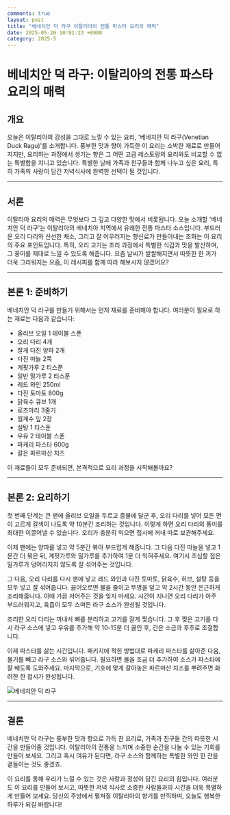 ```yaml
---
comments: true
layout: post
title: "베네치안 덕 라구 이탈리아의 전통 파스타 요리의 매력"
date: 2025-05-26 10:01:23 +0900
category: 2025-5
---
```


# 베네치안 덕 라구: 이탈리아의 전통 파스타 요리의 매력

## 개요
오늘은 이탈리아의 감성을 그대로 느낄 수 있는 요리, '베네치안 덕 라구(Venetian Duck Ragu)'를 소개합니다. 풍부한 맛과 향이 가득한 이 요리는 소박한 재료로 만들어지지만, 요리하는 과정에서 생기는 향은 그 어떤 고급 레스토랑의 요리와도 비교할 수 없는 특별함을 지니고 있습니다. 특별한 날에 가족과 친구들과 함께 나누고 싶은 요리, 특히 가족의 사랑이 담긴 저녁식사에 완벽한 선택이 될 것입니다.

---

## 서론
이탈리아 요리의 매력은 무엇보다 그 깊고 다양한 맛에서 비롯됩니다. 오늘 소개할 '베네치안 덕 라구'는 이탈리아의 베네치아 지역에서 유래한 전통 파스타 소스입니다. 부드러운 오리 다리와 신선한 채소, 그리고 잘 어우러지는 향신료가 만들어내는 조화는 이 요리의 주요 포인트입니다. 특히, 오리 고기는 조리 과정에서 특별한 식감과 맛을 발산하며, 그 풍미를 제대로 느낄 수 있도록 해줍니다. 요즘 날씨가 쌀쌀해지면서 따뜻한 한 끼가 더욱 그리워지는 요즘, 이 레시피를 함께 따라 해보시지 않겠어요?

---

## 본론 1: 준비하기
베네치안 덕 라구를 만들기 위해서는 먼저 재료를 준비해야 합니다. 여러분이 필요로 하는 재료는 다음과 같습니다:

- 올리브 오일 1 테이블 스푼
- 오리 다리 4개
- 잘게 다진 양파 2개
- 다진 마늘 2쪽
- 계핏가루 2 티스푼
- 일반 밀가루 2 티스푼
- 레드 와인 250ml
- 다진 토마토 800g
- 닭육수 큐브 1개
- 로즈마리 3줄기
- 월계수 잎 2장
- 설탕 1 티스푼
- 우유 2 테이블 스푼
- 파케리 파스타 600g
- 갈은 파르마산 치즈

이 재료들이 모두 준비되면, 본격적으로 요리 과정을 시작해볼까요?

---

## 본론 2: 요리하기
첫 번째 단계는 큰 팬에 올리브 오일을 두르고 중불에 달군 후, 오리 다리를 넣어 모든 면이 고르게 갈색이 나도록 약 10분간 조리하는 것입니다. 이렇게 하면 오리 다리의 풍미를 최대한 이끌어낼 수 있습니다. 오리가 충분히 익으면 접시에 꺼내 따로 보관해주세요.

이제 팬에는 양파를 넣고 약 5분간 볶아 부드럽게 해줍니다. 그 다음 다진 마늘을 넣고 1분간 더 볶은 뒤, 계핏가루와 밀가루를 추가하여 1분 더 익혀주세요. 여기서 조심할 점은 밀가루가 덩어리지지 않도록 잘 섞어주는 것입니다. 

그 다음, 오리 다리를 다시 팬에 넣고 레드 와인과 다진 토마토, 닭육수, 허브, 설탕 등을 모두 넣고 잘 섞어줍니다. 끓어오르면 불을 줄이고 뚜껑을 덮고 약 2시간 동안 은근하게 조리해줍니다. 이때 가끔 저어주는 것을 잊지 마세요. 시간이 지나면 오리 다리가 아주 부드러워지고, 육즙이 모두 스며든 라구 소스가 완성될 것입니다. 

조리한 오리 다리는 꺼내서 뼈를 분리하고 고기를 잘게 찢습니다. 그 후 찢은 고기를 다시 라구 소스에 넣고 우유를 추가해 약 10-15분 더 끓인 후, 간은 소금과 후추로 조절합니다.

이제 파스타를 삶는 시간입니다. 패키지에 적힌 방법대로 파케리 파스타를 삶아준 다음, 물기를 빼고 라구 소스와 섞어줍니다. 필요하면 물을 조금 더 추가하여 소스가 파스타에 잘 배도록 도와주세요. 마지막으로, 기호에 맞게 갈아놓은 파르마산 치즈를 뿌려주면 화려한 한 접시가 완성됩니다.

![베네치안 덕 라구](https://www.themealdb.com/images/media/meals/qvrwpt1511181864.jpg)

---

## 결론
베네치안 덕 라구는 풍부한 맛과 향으로 가득 찬 요리로, 가족과 친구들 간의 따뜻한 시간을 만들어줄 것입니다. 이탈리아의 전통을 느끼며 소중한 순간을 나눌 수 있는 기회를 만들어 보세요. 그리고 혹시 여유가 된다면, 라구 소스와 함께하는 특별한 와인 한 잔을 곁들이는 것도 좋겠죠. 

이 요리를 통해 우리가 느낄 수 있는 것은 사랑과 정성이 담긴 요리의 힘입니다. 여러분도 이 요리를 만들어 보시고, 따뜻한 저녁 식사로 소중한 사람들과의 시간을 더욱 특별하게 만들어 보세요. 당신의 주방에서 펼쳐질 이탈리아의 향기를 만끽하며, 오늘도 행복한 하루가 되길 바랍니다!